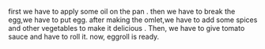 first we have to apply some oil on the pan .
then we have to break the egg,we have to put egg.
after making the omlet,we have to add some spices and other vegetables to make it delicious . Then, we have to give tomato sauce and have to roll it. now, eggroll is ready.